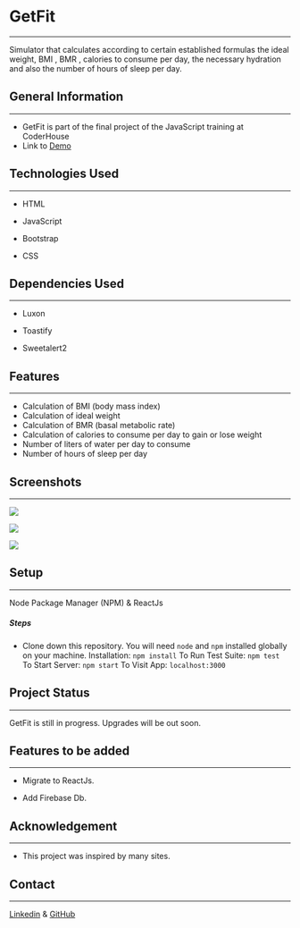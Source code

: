 GetFit
================

* * *

Simulator that calculates according to certain established formulas the ideal weight, BMI , BMR , calories to consume per day, the necessary hydration and also the number of hours of sleep per day.

General Information
-------------------

* * *

*  GetFit is part of the final project of the JavaScript training at CoderHouse
*  Link to [Demo](https://fabrizionb.github.io/GetFit/)

Technologies Used
-----------------

* * *

*   HTML

*   JavaScript

*   Bootstrap 

*   CSS


Dependencies Used
-----------------

* * *

*   Luxon

*   Toastify

*   Sweetalert2

Features
-----------------

* * *

* Calculation  of BMI (body mass index)
* Calculation  of ideal weight
* Calculation  of BMR (basal metabolic rate)
* Calculation of calories to consume per day to gain or lose weight
* Number of liters of water per day to consume
* Number of hours of sleep per day

Screenshots
-----------

* * *

![](https://res.cloudinary.com/dm01fzgtk/image/upload/v1665347246/Github/screencapture-fabrizionb-github-io-GetFit-2022-10-09-17_24_25_feuyl9.png)

![](https://res.cloudinary.com/dm01fzgtk/image/upload/v1665347246/Github/screencapture-fabrizionb-github-io-GetFit-pages-tool-html-2022-10-09-17_25_01_guiqsp.png)

![](https://res.cloudinary.com/dm01fzgtk/image/upload/v1665347246/Github/screencapture-fabrizionb-github-io-GetFit-pages-shop-html-2022-10-09-17_25_23_xhugnp.png)

Setup
-----

* * *

Node Package Manager (NPM) & ReactJs

##### Steps

*   Clone down this repository. You will need `node` and `npm` installed globally on your machine. Installation: `npm install` To Run Test Suite: `npm test` To Start Server: `npm start` To Visit App: `localhost:3000`

Project Status
--------------

* * *

GetFit is still in progress. Upgrades will be out soon.

Features to be added
--------------------------

* * *

*  Migrate to ReactJs.

*  Add Firebase Db.


Acknowledgement
---------------

* * *

*   This project was inspired by many sites. 

Contact
-------

* * *

[Linkedin](https://www.linkedin.com/in/fabrizio-bertolo/)
& [GitHub](https://github.com/Fabrizionb/GetFit)
